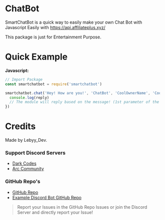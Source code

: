 # ChatBot

SmartChatBot is a quick way to easily make your own Chat Bot with Javascript Easily with https://api.affiliateplus.xyz/

This package is just for Entertainment Purpose.


# Quick Example
 
**Javascript:**
```js
// Import Package
const smartchatbot = require('smartchatbot')

smartchatbot.chat('Hey! How are you!', 'ChatBot', 'CoolOwnerName', 'CoolUniqueUserId').then(reply => {
  console.log(reply)
  // The module will reply based on the message! (1st parameter of the chat function!)
})
```

# Credits
 
Made by Lebyy_Dev.

### Support Discord Servers
- [Dark Codes](https://discord.com/invite/devs)
- [Arc Community](https://discord.com/invite/discvent)
### GitHub Repo's
- [GitHub Repo](https://github.com/Lebyy/SmartChatBot)
- [Example Discord Bot GitHub Repo](https://github.com/Lebyy/SmartChatBot-Example)

> Report your Issues in the GitHub Repo Issues or join the Discord Server and directly report your Issue!
